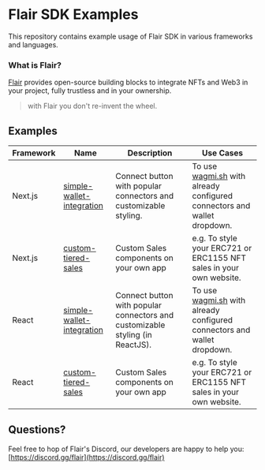 # Flair SDK Examples

This repository contains example usage of Flair SDK in various frameworks and languages.

### What is Flair?

[Flair](https://flair.finance) provides open-source building blocks to integrate NFTs and Web3 in your project, fully trustless and in your ownership.

> with Flair you don't re-invent the wheel.

## Examples

| Framework | Name                                                           | Description                                                                   | Use Cases                                                                                                     |
| --------- | -------------------------------------------------------------- | ----------------------------------------------------------------------------- | ------------------------------------------------------------------------------------------------------------- |
| Next.js   | [simple-wallet-integration](next.js/simple-wallet-integration) | Connect button with popular connectors and customizable styling.              | To use [wagmi.sh](https://github.com/wagmi-dev/wagmi) with already configured connectors and wallet dropdown. |
| Next.js   | [custom-tiered-sales](next.js/custom-tiered-sales)             | Custom Sales components on your own app                                       | e.g. To style your ERC721 or ERC1155 NFT sales in your own website.                                           |
| React     | [simple-wallet-integration](react/simple-wallet-integration)   | Connect button with popular connectors and customizable styling (in ReactJS). | To use [wagmi.sh](https://github.com/wagmi-dev/wagmi) with already configured connectors and wallet dropdown. |
| React     | [custom-tiered-sales](react/custom-tiered-sales)               | Custom Sales components on your own app                                       | e.g. To style your ERC721 or ERC1155 NFT sales in your own website.                                           |

<!--                                                                                                     | [react / custom-tiered-sales](react/custom-tiered-sales)                             | Custom NFT Minting Sales page on your own app                                                                     | e.g. To use give your users a native minting experience with your own styling. |
| [react / community-airdrop-reward-stream](react/custom-tiered-sales)                                | Airdrop ERC20 rewards to your NFT community.                                                   | e.g. To reward long-term holders of your NFTs with a credit token or your own gaming token.                       |
| [nodejs / mint-nft-by-role-meta-transactions](nodejs/express/mint-nft-by-role-meta-transactions)         | Mint new NFTs from your backend using meta transactions, using Roles.                          | e.g. To pay for gas on behalf of your users.                                                                      |
| [nodejs / mint-one-of-one-nfts-meta-transactions](nodejs/express/mint-one-of-one-nfts-meta-transactions) | Mint new NFTs from your backend using meta transactions, with dedicated metadata for each NFT. | e.g. When users do a certain action on your app and mint an NFT to their wallet, with dynamic metadata and image. |
| -->

## Questions?

Feel free to hop of Flair's Discord, our developers are happy to help you: [https://discord.gg/flair](https://discord.gg/flair)
